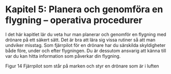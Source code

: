 # Kapitel 5: Planera och genomföra en flygning – operativa procedurer
I det här kapitlet lär du veta hur man planerar och genomför en flygning med drönare på ett säkert sätt. Det är bra att lära sig vissa rutiner så att man undviker misstag. Som fjärrpilot för en drönare har du särskilda skyldigheter både före, under och efter flygningen. Du är dessutom ansvarig att känna till var du kan hitta information som påverkar din flygning.

Figur 14 Fjärrpilot som står på marken och styr en drönare som är i luften